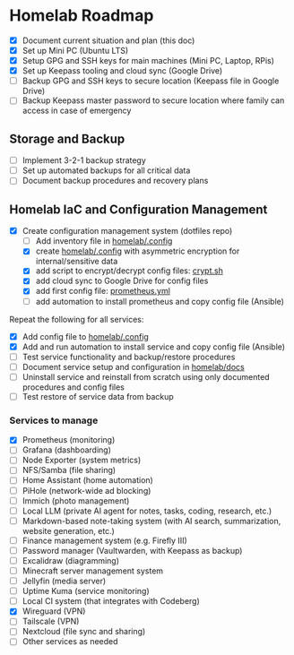 # Homelab Roadmap
- [x] Document current situation and plan (this doc)
- [x] Set up Mini PC (Ubuntu LTS)
- [x] Setup GPG and SSH keys for main machines (Mini PC, Laptop, RPis)
- [x] Set up Keepass tooling and cloud sync (Google Drive)
- [ ] Backup GPG and SSH keys to secure location (Keepass file in Google Drive)
- [ ] Backup Keepass master password to secure location where family can access in case of emergency

## Storage and Backup
- [ ] Implement 3-2-1 backup strategy
- [ ] Set up automated backups for all critical data
- [ ] Document backup procedures and recovery plans

## Homelab IaC and Configuration Management
- [x] Create configuration management system (dotfiles repo)
  - [ ] Add inventory file in [homelab/.config](.config)
  - [x] create [homelab/.config](.config) with asymmetric encryption for internal/sensitive data
  - [x] add script to encrypt/decrypt config files: [crypt.sh](.config/crypt.sh)
  - [x] add cloud sync to Google Drive for config files
  - [x] add first config file: [prometheus.yml](.config/prometheus.yml)
  - [ ] add automation to install prometheus and copy config file (Ansible)

Repeat the following for all services:
- [x] Add config file to [homelab/.config](.config)
- [x] Add and run automation to install service and copy config file (Ansible)
- [ ] Test service functionality and backup/restore procedures
- [ ] Document service setup and configuration in [homelab/docs](docs)
- [ ] Uninstall service and reinstall from scratch using only documented procedures and config files
- [ ] Test restore of service data from backup

### Services to manage
- [x] Prometheus (monitoring)
- [ ] Grafana (dashboarding)
- [ ] Node Exporter (system metrics)
- [ ] NFS/Samba (file sharing)
- [ ] Home Assistant (home automation)
- [ ] PiHole (network-wide ad blocking)
- [ ] Immich (photo management)
- [ ] Local LLM (private AI agent for notes, tasks, coding, research, etc.)
- [ ] Markdown-based note-taking system (with AI search, summarization, website generation, etc.)
- [ ] Finance management system (e.g. Firefly III)
- [ ] Password manager (Vaultwarden, with Keepass as backup)
- [ ] Excalidraw (diagramming)
- [ ] Minecraft server management system
- [ ] Jellyfin (media server)
- [ ] Uptime Kuma (service monitoring)
- [ ] Local CI system (that integrates with Codeberg)
- [x] Wireguard (VPN)
- [ ] Tailscale (VPN)
- [ ] Nextcloud (file sync and sharing)
- [ ] Other services as needed
